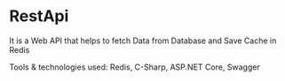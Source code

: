 # RestApi

It is a Web API that helps to fetch Data from Database and Save Cache in Redis

Tools \& technologies used: Redis, C-Sharp, ASP.NET Core, Swagger
